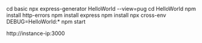 cd basic
npx express-generator HelloWorld --view=pug
cd HelloWorld
npm install http-errors
npm install express
npm install
npx cross-env DEBUG=HelloWorld:* npm start

http://instance-ip:3000 
